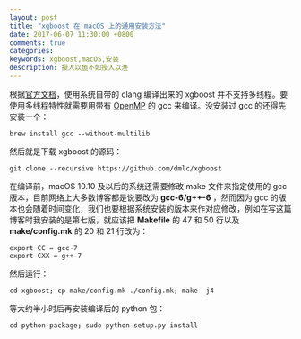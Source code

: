 ```yaml
---
layout: post
title: "xgboost 在 macOS 上的通用安装方法"
date: 2017-06-07 11:30:00 +0800
comments: true
categories:
keywords: xgboost,macOS,安装
description: 授人以鱼不如授人以渔
---
```


根据[官方文档](https://xgboost.readthedocs.io/en/latest/build.html)，使用系统自带的 clang 编译出来的 xgboost 并不支持多线程。要使用多线程特性就需要用带有 [OpenMP](https://zh.wikipedia.org/zh-hans/OpenMP) 的 gcc 来编译。没安装过 gcc 的还得先安装一个：

``` shell
brew install gcc --without-multilib
```

然后就是下载 xgboost 的源码：

``` shell
git clone --recursive https://github.com/dmlc/xgboost
```

在编译前，macOS 10.10 及以后的系统还需要修改 make 文件来指定使用的 gcc 版本，目前网络上大多数博客都是说要改为 __gcc-6/g++-6__ ，然而因为 gcc 的版本也会随着时间变化，我们也要根据系统安装的版本来作对应修改，例如在写这篇博客时我安装的是第七版，就应该把 __Makefile__ 的 47 和 50 行以及 __make/config.mk__ 的 20 和 21 行改为：

``` shell
export CC = gcc-7
export CXX = g++-7
```

然后运行：

``` shell
cd xgboost; cp make/config.mk ./config.mk; make -j4
```

等大约半小时后再安装编译后的 python 包：

``` shell
cd python-package; sudo python setup.py install
```
